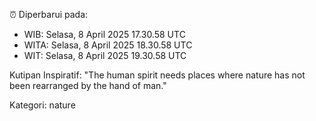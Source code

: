 ⏰ Diperbarui pada:
- WIB: Selasa, 8 April 2025 17.30.58 UTC
- WITA: Selasa, 8 April 2025 18.30.58 UTC
- WIT: Selasa, 8 April 2025 19.30.58 UTC

Kutipan Inspiratif:
"The human spirit needs places where nature has not been rearranged by the hand of man."


Kategori: nature

